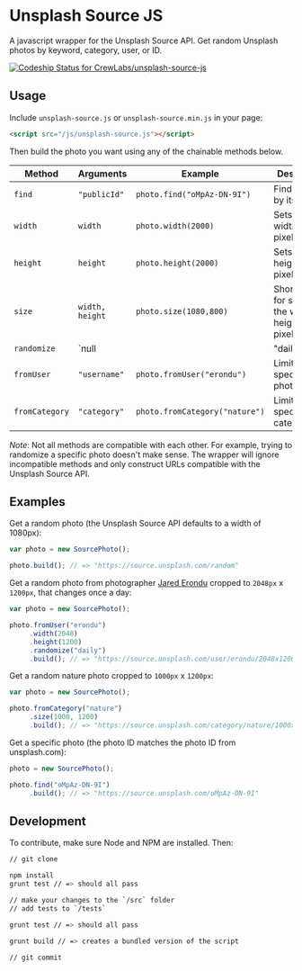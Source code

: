 # Unsplash Source JS

A javascript wrapper for the Unsplash Source API. Get random Unsplash photos by keyword, category, user, or ID.

[ ![Codeship Status for CrewLabs/unsplash-source-js](https://codeship.com/projects/668ef1e0-6255-0133-355b-1af77e49650b/status?branch=master)](https://codeship.com/projects/112623)

## Usage

Include `unsplash-source.js` or `unsplash-source.min.js` in your page:

```html
<script src="/js/unsplash-source.js"></script>
```

Then build the photo you want using any of the chainable methods below.

Method | Arguments | Example | Description
-------|-----------|---------|------------
`find`|`"publicId"`|`photo.find("oMpAz-DN-9I")`|Finds a photo by its ID
`width`|`width`|`photo.width(2000)`|Sets the width in pixels
`height`|`height`|`photo.height(2000)`|Sets the height in pixels
`size`|`width, height`|`photo.size(1080,800)`|Shorthand for setting the width and height in pixels
`randomize`|`null || "daily" || "weekly"`|`photo.randomize("weekly")`|Sets the randomization interval
`fromUser`|`"username"`|`photo.fromUser("erondu")`|Limits to a specific photographer
`fromCategory`|`"category"`|`photo.fromCategory("nature")`|Limits to a specific category

*Note*: Not all methods are compatible with each other. For example, trying to randomize a specific photo doesn't make sense. The wrapper will ignore incompatible methods and only construct URLs compatible with the Unsplash Source API.

## Examples

Get a random photo (the Unsplash Source API defaults to a width of 1080px):

```js
var photo = new SourcePhoto();

photo.build(); // => "https://source.unsplash.com/random"
```

Get a random photo from photographer [Jared Erondu](https://unsplash.com/erondu) cropped to `2048px` x `1200px`, that changes once a day:

```js
var photo = new SourcePhoto();

photo.fromUser("erondu")
     .width(2048)
     .height(1200)
     .randomize("daily")
     .build(); // => "https://source.unsplash.com/user/erondu/2048x1200/random,daily"
```

Get a random nature photo cropped to `1000px` x `1200px`:

```js
var photo = new SourcePhoto();

photo.fromCategory("nature")
     .size(1000, 1200)
     .build(); // => "https://source.unsplash.com/category/nature/1000x1200/random"
```

Get a specific photo (the photo ID matches the photo ID from unsplash.com):

```js
photo = new SourcePhoto();

photo.find("oMpAz-DN-9I")
     .build(); // => "https://source.unsplash.com/oMpAz-DN-9I"
```

## Development

To contribute, make sure Node and NPM are installed. Then:

```sh
// git clone

npm install
grunt test // => should all pass

// make your changes to the `/src` folder
// add tests to `/tests`

grunt test // => should all pass

grunt build // => creates a bundled version of the script

// git commit
```
